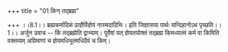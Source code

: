 +++
title = "01 किन् तद्ब्रह्म"

+++
।।8.1।। ब्रह्मकर्मादिकं प्राज्ञैर्विज्ञेयं नास्मदादिभिः। इति जिज्ञासया
पार्थः सन्दिहानोऽथ पृच्छति।।1।। अर्जुन उवाच -- किं तद्ब्रह्मेति
द्वाभ्याम्। पूर्वेषां यत् ज्ञेयतयोक्तं तद्ब्रह्म किमध्यात्मं कर्म वा
किमिति वक्तव्यम् अग्रिमाणां च ज्ञेयमधिभूतमधिदैवं च किम्।
